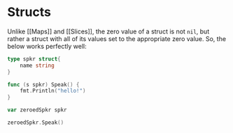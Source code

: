 # Structs

Unlike [[Maps]] and [[Slices]], the zero value of a struct is not `nil`, but rather a struct with all of its values set to the appropriate zero value.  So, the below works perfectly well:
```go
type spkr struct{
	name string
}

func (s spkr) Speak() {
	fmt.Println("hello!")
}

var zeroedSpkr spkr

zeroedSpkr.Speak()
```